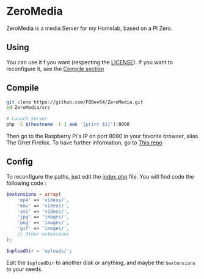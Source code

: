 # ZeroMedia
ZeroMedia is a media Server for my Homelab, based on a PI Zero.

## Using
You can use it f you want (respecting the [LICENSE](LICENSE)). If you want to  reconfigure it, see the [Compile section](#config)

## Compile

```bash
git clone https://github.com/FBDev64/ZeroMedia.git
cd ZeroMedia/src

# Launch Server
php -S $(hostname -I | awk '{print $1}'):8080
```

Then go to the Raspberry Pi's IP on port 8080 in your favorite browser, alias The Grret Firefox.
To have further information, go to [This repo](https://github.com/FBDev64/Homelab/Documentation/Pi.md#tasks)

## Config
To reconfigure the paths, just edit the [index.php](src/index.php) file. You will find code the following code :

```php
$extensions = array(
    'mp4' => 'videos/',
    'mov' => 'videos/',
    'avi' => 'videos/',
    'jpg' => 'images/',
    'png' => 'images/',
    'gif' => 'images/',
    // Other extensions    
);

$uploadDir = 'uploads/';
```

Edit the `$uploadDir` to another disk or anything, and maybe the `$extensions` to your needs.
